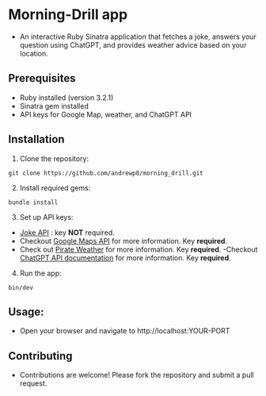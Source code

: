 # Morning-Drill app

- An interactive Ruby Sinatra application that fetches a joke, answers your question using ChatGPT, and provides weather advice based on your location.

## Prerequisites

- Ruby installed (version 3.2.1)
- Sinatra gem installed
- API keys for Google Map, weather, and ChatGPT API

## Installation

  1. Clone the repository:
  ```
  git clone https://github.com/andrewp8/morning_drill.git
  ```
  2. Install required gems: 
  ```
  bundle install
  ```
  3. Set up API keys:
  - [Joke API](https://geek-jokes.sameerkumar.website/api?format=json) :  key **NOT** required.
  - Checkout [Google Maps API](https://developers.google.com/maps/documentation/geocoding/get-api-key) for more information. Key **required**.
  - Check out [Pirate Weather](https://pirateweather.net/en/latest/) for more information. Key **required**.
    -Checkout [ChatGPT API documentation](https://platform.openai.com/docs/api-reference/making-requests) for more information. Key **required**.
  4. Run the app:
  ```
  bin/dev
  ```
## Usage:
  - Open your browser and navigate to http://localhost:YOUR-PORT

## Contributing

  - Contributions are welcome! Please fork the repository and submit a pull request.
